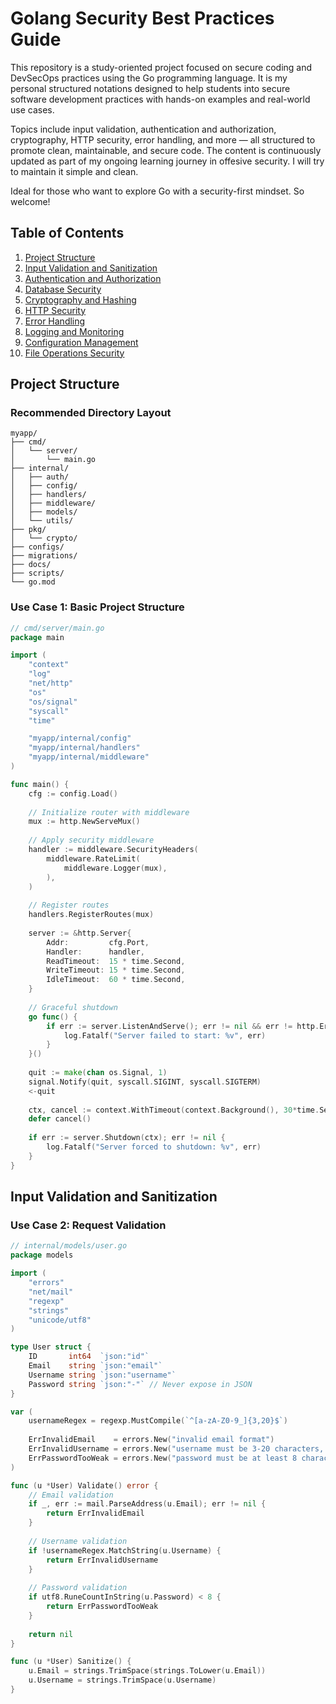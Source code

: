 # Golang Security Best Practices Guide
This repository is a study-oriented project focused on secure coding and DevSecOps practices using the Go programming language. It is my personal structured notations designed to help students into secure software development practices with hands-on examples and real-world use cases.

Topics include input validation, authentication and authorization, cryptography, HTTP security, error handling, and more — all structured to promote clean, maintainable, and secure code. The content is continuously updated as part of my ongoing learning journey in offesive security. I will try to maintain it simple and clean.

Ideal for those who want to explore Go with a security-first mindset. So welcome!

## Table of Contents

1. [Project Structure](#project-structure)
2. [Input Validation and Sanitization](#input-validation-and-sanitization)
3. [Authentication and Authorization](#authentication-and-authorization)
4. [Database Security](#database-security)
5. [Cryptography and Hashing](#cryptography-and-hashing)
6. [HTTP Security](#http-security)
7. [Error Handling](#error-handling)
8. [Logging and Monitoring](#logging-and-monitoring)
9. [Configuration Management](#configuration-management)
10. [File Operations Security](#file-operations-security)

## Project Structure
### Recommended Directory Layout
```
myapp/
├── cmd/
│   └── server/
│       └── main.go
├── internal/
│   ├── auth/
│   ├── config/
│   ├── handlers/
│   ├── middleware/
│   ├── models/
│   └── utils/
├── pkg/
│   └── crypto/
├── configs/
├── migrations/
├── docs/
├── scripts/
└── go.mod
```

### Use Case 1: Basic Project Structure

```go
// cmd/server/main.go
package main

import (
    "context"
    "log"
    "net/http"
    "os"
    "os/signal"
    "syscall"
    "time"

    "myapp/internal/config"
    "myapp/internal/handlers"
    "myapp/internal/middleware"
)

func main() {
    cfg := config.Load()
    
    // Initialize router with middleware
    mux := http.NewServeMux()
    
    // Apply security middleware
    handler := middleware.SecurityHeaders(
        middleware.RateLimit(
            middleware.Logger(mux),
        ),
    )
    
    // Register routes
    handlers.RegisterRoutes(mux)
    
    server := &http.Server{
        Addr:         cfg.Port,
        Handler:      handler,
        ReadTimeout:  15 * time.Second,
        WriteTimeout: 15 * time.Second,
        IdleTimeout:  60 * time.Second,
    }
    
    // Graceful shutdown
    go func() {
        if err := server.ListenAndServe(); err != nil && err != http.ErrServerClosed {
            log.Fatalf("Server failed to start: %v", err)
        }
    }()
    
    quit := make(chan os.Signal, 1)
    signal.Notify(quit, syscall.SIGINT, syscall.SIGTERM)
    <-quit
    
    ctx, cancel := context.WithTimeout(context.Background(), 30*time.Second)
    defer cancel()
    
    if err := server.Shutdown(ctx); err != nil {
        log.Fatalf("Server forced to shutdown: %v", err)
    }
}
```
## Input Validation and Sanitization

### Use Case 2: Request Validation

```go
// internal/models/user.go
package models

import (
    "errors"
    "net/mail"
    "regexp"
    "strings"
    "unicode/utf8"
)

type User struct {
    ID       int64  `json:"id"`
    Email    string `json:"email"`
    Username string `json:"username"`
    Password string `json:"-"` // Never expose in JSON
}

var (
    usernameRegex = regexp.MustCompile(`^[a-zA-Z0-9_]{3,20}$`)
    
    ErrInvalidEmail    = errors.New("invalid email format")
    ErrInvalidUsername = errors.New("username must be 3-20 characters, alphanumeric and underscore only")
    ErrPasswordTooWeak = errors.New("password must be at least 8 characters")
)

func (u *User) Validate() error {
    // Email validation
    if _, err := mail.ParseAddress(u.Email); err != nil {
        return ErrInvalidEmail
    }
    
    // Username validation
    if !usernameRegex.MatchString(u.Username) {
        return ErrInvalidUsername
    }
    
    // Password validation
    if utf8.RuneCountInString(u.Password) < 8 {
        return ErrPasswordTooWeak
    }
    
    return nil
}

func (u *User) Sanitize() {
    u.Email = strings.TrimSpace(strings.ToLower(u.Email))
    u.Username = strings.TrimSpace(u.Username)
}
```


